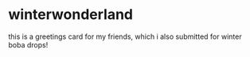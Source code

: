 # winterwonderland
this is a greetings card for my friends, which i also submitted for winter boba drops!
